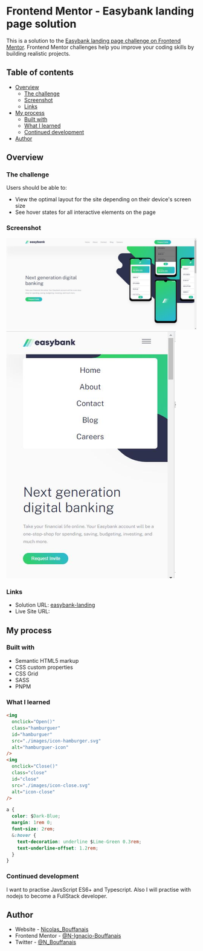 # Frontend Mentor - Easybank landing page solution

This is a solution to the [Easybank landing page challenge on Frontend Mentor](https://www.frontendmentor.io/challenges/easybank-landing-page-WaUhkoDN). Frontend Mentor challenges help you improve your coding skills by building realistic projects.

## Table of contents

- [Overview](#overview)
  - [The challenge](#the-challenge)
  - [Screenshot](#screenshot)
  - [Links](#links)
- [My process](#my-process)
  - [Built with](#built-with)
  - [What I learned](#what-i-learned)
  - [Continued development](#continued-development)
- [Author](#author)

## Overview

### The challenge

Users should be able to:

- View the optimal layout for the site depending on their device's screen size
- See hover states for all interactive elements on the page

### Screenshot

![desktop-solution](./images/desktop-solution.JPG)
![movile-solution](./images/movile-solution.JPG)

### Links

- Solution URL: [easybank-landing](https://github.com/N-Ignacio-Bouffanais/Easybank-landing-page)
- Live Site URL: []()

## My process

### Built with

- Semantic HTML5 markup
- CSS custom properties
- CSS Grid
- SASS
- PNPM

### What I learned

```html
<img
  onclick="Open()"
  class="hamburguer"
  id="hamburguer"
  src="./images/icon-hamburger.svg"
  alt="hamburguer-icon"
/>
<img
  onclick="Close()"
  class="close"
  id="close"
  src="./images/icon-close.svg"
  alt="icon-close"
/>
```

```css
a {
  color: $Dark-Blue;
  margin: 1rem 0;
  font-size: 2rem;
  &:hover {
    text-decoration: underline $Lime-Green 0.3rem;
    text-underline-offset: 1.2rem;
  }
}
```

### Continued development
I want to practise JavsScript ES6+ and Typescript.
Also I will practise with nodejs to become a FullStack developer.

## Author

- Website - [Nicolas_Bouffanais](https://nicolas-bouffanais.vercel.app/src/index.html)
- Frontend Mentor - [@N-Ignacio-Bouffanais](https://www.frontendmentor.io/profile/N-Ignacio-Bouffanais)
- Twitter - [@N_Bouffanais](https://twitter.com/N_Bouffanais)
